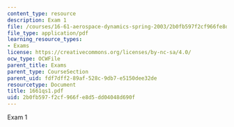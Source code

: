 ```yaml
---
content_type: resource
description: Exam 1
file: /courses/16-61-aerospace-dynamics-spring-2003/2b0fb597f2cf966fe8d5dd04048d690f_1661qs1.pdf
file_type: application/pdf
learning_resource_types:
- Exams
license: https://creativecommons.org/licenses/by-nc-sa/4.0/
ocw_type: OCWFile
parent_title: Exams
parent_type: CourseSection
parent_uid: fdf7dff2-89af-528c-9db7-e5150dee32de
resourcetype: Document
title: 1661qs1.pdf
uid: 2b0fb597-f2cf-966f-e8d5-dd04048d690f
---
```

Exam 1